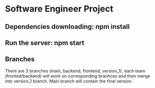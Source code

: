 # Software Engineer Project
## Dependencies downloading: npm install
## Run the server: npm start
## Branches
There are 3 branches (main, backend, frontend, version_1), each team (fronted/backend) will work on corresponding branhces and then merge into version_1 branch. Main branch will contain the final version.`